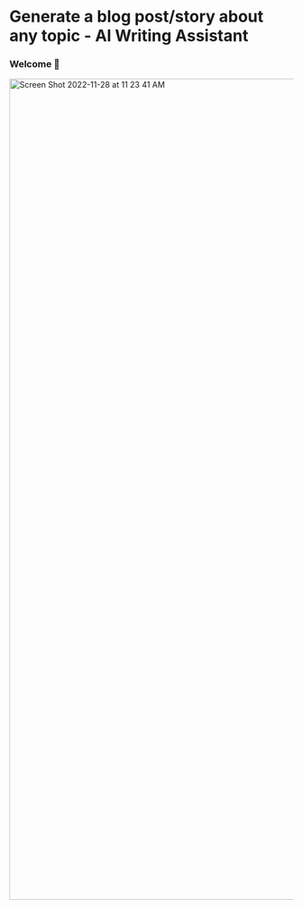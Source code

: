 # Generate a blog post/story about any topic - AI Writing Assistant
### Welcome 👋

<img width="1454" alt="Screen Shot 2022-11-28 at 11 23 41 AM" src="https://user-images.githubusercontent.com/9670009/204363238-176a1e68-406e-4f24-99ea-31508fd70540.png">
